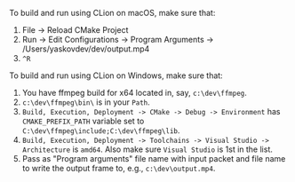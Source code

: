 To build and run using CLion on macOS, make sure that:

1. File -> Reload CMake Project
2. Run -> Edit Configurations -> Program Arguments -> /Users/yaskovdev/dev/output.mp4
3. `^R`

To build and run using CLion on Windows, make sure that:

1. You have ffmpeg build for x64 located in, say, `c:\dev\ffmpeg`.
2. `c:\dev\ffmpeg\bin\` is in your `Path`.
3. `Build, Execution, Deployment -> CMake -> Debug -> Environment` has `CMAKE_PREFIX_PATH` variable set
   to `C:\dev\ffmpeg\include;C:\dev\ffmpeg\lib`.
4. `Build, Execution, Deployment -> Toolchains -> Visual Studio -> Architecture` is `amd64`. Also make
   sure `Visual Studio` is 1st in the list.
5. Pass as "Program arguments" file name with input packet and file name to write the output frame to,
   e.g., `c:\dev\output.mp4`.
